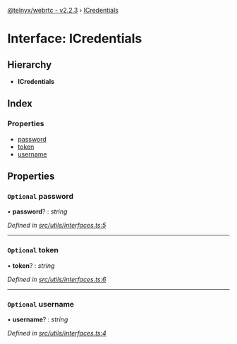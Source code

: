 [@telnyx/webrtc - v2.2.3](../README.md) › [ICredentials](icredentials.md)

# Interface: ICredentials

## Hierarchy

* **ICredentials**

## Index

### Properties

* [password](icredentials.md#optional-password)
* [token](icredentials.md#optional-token)
* [username](icredentials.md#optional-username)

## Properties

### `Optional` password

• **password**? : *string*

*Defined in [src/utils/interfaces.ts:5](https://github.com/team-telnyx/webrtc/blob/main/packages/js/src/utils/interfaces.ts#L5)*

___

### `Optional` token

• **token**? : *string*

*Defined in [src/utils/interfaces.ts:6](https://github.com/team-telnyx/webrtc/blob/main/packages/js/src/utils/interfaces.ts#L6)*

___

### `Optional` username

• **username**? : *string*

*Defined in [src/utils/interfaces.ts:4](https://github.com/team-telnyx/webrtc/blob/main/packages/js/src/utils/interfaces.ts#L4)*
